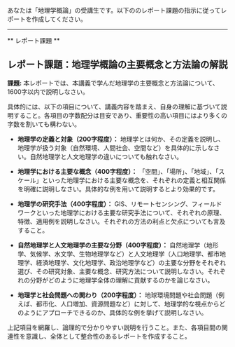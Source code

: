 あなたは「地理学概論」の受講生です。以下ののレポート課題の指示に従ってレポートを作成してください。

---------------------------------------
** レポート課題 **

## レポート課題：地理学概論の主要概念と方法論の解説

**課題:** 本レポートでは、本講義で学んだ地理学の主要概念と方法論について、1600字以内で説明しなさい。

具体的には、以下の項目について、講義内容を踏まえ、自身の理解に基づいて説明すること。各項目の字数配分は目安であり、重要性の高い項目にはより多くの字数を割いても構わない。

* **地理学の定義と対象（200字程度）：** 地理学とは何か、その定義を説明し、地理学が扱う対象（自然環境、人間社会、空間など）を具体的に示しなさい。自然地理学と人文地理学の違いについても触れなさい。

* **地理学における主要な概念（400字程度）：** 「空間」、「場所」、「地域」、「スケール」といった地理学における主要な概念を、それぞれの定義と相互関係を明確に説明しなさい。具体的な例を用いて説明するとより効果的です。

* **地理学の研究手法（400字程度）：** GIS、リモートセンシング、フィールドワークといった地理学における主要な研究手法について、それぞれの原理、特徴、適用例を説明しなさい。それぞれの方法の利点と欠点についても言及すること。

* **自然地理学と人文地理学の主要な分野（400字程度）：** 自然地理学（地形学、気候学、水文学、生物地理学など）と人文地理学（人口地理学、都市地理学、経済地理学、文化地理学、政治地理学など）の主要な分野をそれぞれ選び、その研究対象、主要な概念、研究方法について説明しなさい。それぞれの分野がどのように地理学全体の理解に貢献するのかを論じなさい。

* **地理学と社会問題への関わり（200字程度）：** 地球環境問題や社会問題（例えば、都市化、人口増加、資源問題など）に対して、地理学的な視点からどのようにアプローチできるのか、具体的な例を挙げて説明しなさい。


上記項目を網羅し、論理的で分かりやすい説明を行うこと。また、各項目間の関連性を意識し、全体として整合性のあるレポートを作成すること。

